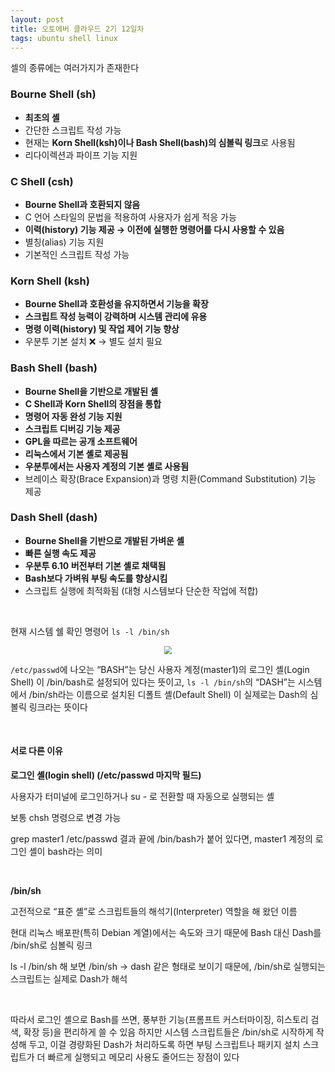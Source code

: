 ```yaml
---
layout: post
title: 오토에버 클라우드 2기 12일차
tags: ubuntu shell linux
---
```


셀의 종류에는 여러가지가 존재한다

### Bourne Shell (sh)

- **최초의 셸**
- 간단한 스크립트 작성 가능
- 현재는 **Korn Shell(ksh)이나 Bash Shell(bash)의 심볼릭 링크**로 사용됨
- 리다이렉션과 파이프 기능 지원

### C Shell (csh)

- **Bourne Shell과 호환되지 않음**
- C 언어 스타일의 문법을 적용하여 사용자가 쉽게 적응 가능
- **이력(history) 기능 제공 → 이전에 실행한 명령어를 다시 사용할 수 있음**
- 별칭(alias) 기능 지원
- 기본적인 스크립트 작성 가능

### Korn Shell (ksh)

- **Bourne Shell과 호환성을 유지하면서 기능을 확장**
- **스크립트 작성 능력이 강력하며 시스템 관리에 유용**
- **명령 이력(history) 및 작업 제어 기능 향상**
- 우분투 기본 설치 ❌ → 별도 설치 필요

### Bash Shell (bash)

- **Bourne Shell을 기반으로 개발된 셸**
- **C Shell과 Korn Shell의 장점을 통합**
- **명령어 자동 완성 기능 지원**
- **스크립트 디버깅 기능 제공**
- **GPL을 따르는 공개 소프트웨어**
- **리눅스에서 기본 셸로 제공됨**
- **우분투에서는 사용자 계정의 기본 셸로 사용됨**
- 브레이스 확장(Brace Expansion)과 명령 치환(Command Substitution) 기능 제공

### Dash Shell (dash)

- **Bourne Shell을 기반으로 개발된 가벼운 셸**
- **빠른 실행 속도 제공**
- **우분투 6.10 버전부터 기본 셸로 채택됨**
- **Bash보다 가벼워 부팅 속도를 향상시킴**
- 스크립트 실행에 최적화됨 (대형 시스템보다 단순한 작업에 적합)

&nbsp;

현재 시스템 쉘 확인 명령어 `ls -l /bin/sh`

<center>
<img src="https://github.com/user-attachments/assets/1ed18939-e198-4ca0-b485-d537a4b9d75c" style="zoom:80%;">
</center>

`/etc/passwd`에 나오는 “BASH”는 당신 사용자 계정(master1)의 로그인 셸(Login Shell) 이 /bin/bash로 설정되어 있다는 뜻이고,
`ls -l /bin/sh`의 “DASH”는 시스템에서 /bin/sh라는 이름으로 설치된 디폴트 셸(Default Shell) 이 실제로는 Dash의 심볼릭 링크라는 뜻이다

&nbsp;

#### 서로 다른 이유

**로그인 셸(login shell) (/etc/passwd 마지막 필드)**

사용자가 터미널에 로그인하거나 su - 로 전환할 때 자동으로 실행되는 셸

보통 chsh 명령으로 변경 가능

grep master1 /etc/passwd 결과 끝에 /bin/bash가 붙어 있다면, master1 계정의 로그인 셸이 bash라는 의미

&nbsp;

**/bin/sh**

고전적으로 “표준 셸”로 스크립트들의 해석기(Interpreter) 역할을 해 왔던 이름

현대 리눅스 배포판(특히 Debian 계열)에서는 속도와 크기 때문에 Bash 대신 Dash를 /bin/sh로 심볼릭 링크

ls -l /bin/sh 해 보면 /bin/sh -> dash 같은 형태로 보이기 때문에, /bin/sh로 실행되는 스크립트는 실제로 Dash가 해석

&nbsp;

따라서 로그인 셸으로 Bash를 쓰면, 풍부한 기능(프롬프트 커스터마이징, 히스토리 검색, 확장 등)을 편리하게 쓸 수 있음 하지만 시스템 스크립트들은 /bin/sh로 시작하게 작성해 두고, 이걸 경량화된 Dash가 처리하도록 하면 부팅 스크립트나 패키지 설치 스크립트가 더 빠르게 실행되고 메모리 사용도 줄어드는 장점이 있다

&nbsp;

